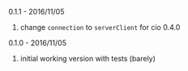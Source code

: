0.1.1 - 2016/11/05

1. change `connection` to `serverClient` for cio 0.4.0


0.1.0 - 2016/11/05

1. initial working version with tests (barely)
